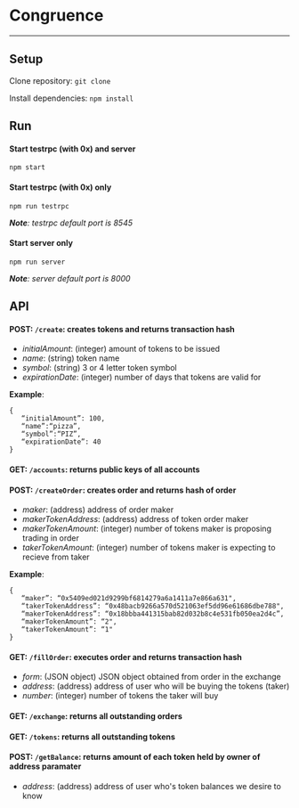 # **Congruence**
---
## Setup

Clone repository:
```git clone```

Install dependencies:
```npm install```

## Run
#### Start testrpc (with 0x) and server
```npm start```

#### Start testrpc (with 0x) only
```npm run testrpc```

*__Note__: testrpc default port is 8545*

#### Start server only
```npm run server```

*__Note__: server default port is 8000*

## API

#### POST: ```/create```: creates tokens and returns transaction hash
- *initialAmount*: (integer) amount of tokens to be issued
- *name*: (string) token name
- *symbol*: (string) 3 or 4 letter token symbol
- *expirationDate*: (integer) number of days that tokens are valid for

__Example__:
```
{
   “initialAmount”: 100,
   “name”:“pizza”,
   “symbol”:“PIZ”,
   “expirationDate”: 40
}
 ```

#### GET: ```/accounts```: returns public keys of all accounts

#### POST: ```/createOrder```: creates order and returns hash of order
- *maker*: (address) address of order maker
- *makerTokenAddress*: (address) address of token order maker
- *makerTokenAmount*: (integer) number of tokens maker is proposing trading in order
- *takerTokenAmount*: (integer) number of tokens maker is expecting to recieve from taker

__Example__:
```
{
   “maker”: “0x5409ed021d9299bf6814279a6a1411a7e866a631",
   “takerTokenAddress”: “0x48bacb9266a570d521063ef5dd96e61686dbe788",
   “makerTokenAddress”: “0x18bbba441315bab82d032b8c4e531fb050ea2d4c”,
   “makerTokenAmount”: “2",
   “takerTokenAmount”: “1"
}
 ```

#### GET: ```/fillOrder```: executes order and returns transaction hash
- *form*: (JSON object) JSON object obtained from order in the exchange
- *address*: (address) address of user who will be buying the tokens (taker)
- *number*: (integer) number of tokens the taker will buy

#### GET: ```/exchange```: returns all outstanding orders

#### GET: ```/tokens```: returns all outstanding tokens

#### POST: ```/getBalance```: returns amount of each token held by owner of address paramater
- *address*: (address) address of user who's token balances we desire to know

